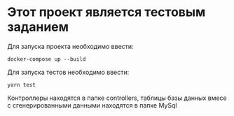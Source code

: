 # Этот проект является тестовым заданием

Для запуска проекта необходимо ввести:

    docker-compose up --build

Для запуска тестов необходимо ввести:

    yarn test

Контроллеры находятся в папке controllers, таблицы базы данных вмесе с сгенерированными данными находятся в папке MySql
